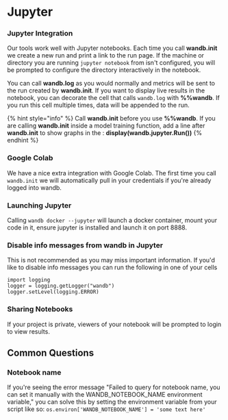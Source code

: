 # Jupyter

### Jupyter Integration

Our tools work well with Jupyter notebooks. Each time you call **wandb.init** we create a new run and print a link to the run page. If the machine or directory you are running `jupyter notebook` from isn't configured, you will be prompted to configure the directory interactively in the notebook.

You can call **wandb.log** as you would normally and metrics will be sent to the run created by **wandb.init**. If you want to display live results in the notebook, you can decorate the cell that calls `wandb.log` with **%%wandb**. If you run this cell multiple times, data will be appended to the run.

{% hint style="info" %}
Call **wandb.init** before you use **%%wandb**. If you are calling **wandb.init** inside a model training function, add a line after **wandb.init** to show graphs in the : **display\(wandb.jupyter.Run\(\)\)**
{% endhint %}

### Google Colab

We have a nice extra integration with Google Colab. The first time you call `wandb.init` we will automatically pull in your credentials if you're already logged into wandb.

### Launching Jupyter

Calling `wandb docker --jupyter` will launch a docker container, mount your code in it, ensure jupyter is installed and launch it on port 8888.

### Disable info messages from wandb in Jupyter

This is not recommended as you may miss important information. If you'd like to disable info messages you can run the following in one of your cells 

```text
import logging
logger = logging.getLogger("wandb")
logger.setLevel(logging.ERROR)
```

### Sharing Notebooks

If your project is private, viewers of your notebook will be prompted to login to view results.

## Common Questions

### Notebook name

If you're seeing the error message "Failed to query for notebook name, you can set it manually with the WANDB\_NOTEBOOK\_NAME environment variable," you can solve this by setting the environment variable from your script like so: `os.environ['WANDB_NOTEBOOK_NAME'] = 'some text here'`

